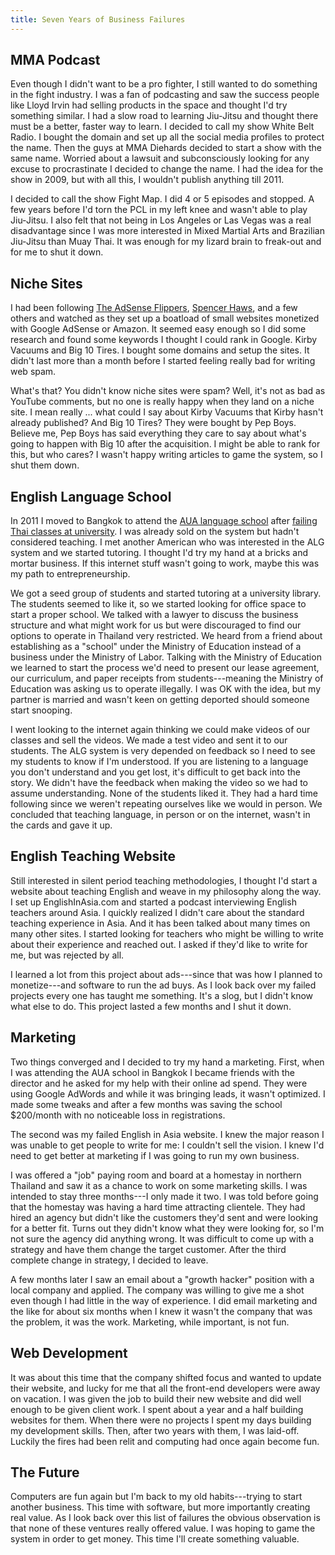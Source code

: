```yaml
---
title: Seven Years of Business Failures
---
```


## MMA Podcast

Even though I didn't want to be a pro fighter, I still wanted to do something in the fight industry. I was a fan of podcasting and saw the success people like Lloyd Irvin had selling products in the space and thought I'd try something similar. I had a slow road to learning Jiu-Jitsu and thought there must be a better, faster way to learn. I decided to call my show White Belt Radio. I bought the domain and set up all the social media profiles to protect the name. Then the guys at MMA Diehards decided to start a show with the same name. Worried about a lawsuit and subconsciously looking for any excuse to procrastinate I decided to change the name. I had the idea for the show in 2009, but with all this, I wouldn't publish anything till 2011.

I decided to call the show Fight Map. I did 4 or 5 episodes and stopped. A few years before I'd torn the PCL in my left knee and wasn't able to play Jiu-Jitsu. I also felt that not being in Los Angeles or Las Vegas was a real disadvantage since I was more interested in Mixed Martial Arts and Brazilian Jiu-Jitsu than Muay Thai. It was enough for my lizard brain to freak-out and for me to shut it down.

## Niche Sites

I had been following [The AdSense Flippers](https://empireflippers.com/), [Spencer Haws](http://www.nichepursuits.com/about-me/), and a few others and watched as they set up a boatload of small websites monetized with Google AdSense or Amazon. It seemed easy enough so I did some research and found some keywords I thought I could rank in Google. Kirby Vacuums and Big 10 Tires. I bought some domains and setup the sites. It didn't last more than a month before I started feeling really bad for writing web spam.

What's that? You didn't know niche sites were spam? Well, it's not as bad as YouTube comments, but no one is really happy when they land on a niche site. I mean really ... what could I say about Kirby Vacuums that Kirby hasn't already published? And Big 10 Tires? They were bought by Pep Boys. Believe me, Pep Boys has said everything they care to say about what's going to happen with Big 10 after the acquisition. I might be able to rank for this, but who cares? I wasn't happy writing articles to game the system, so I shut them down.

## English Language School

In 2011 I moved to Bangkok to attend the [AUA language school](http://auathai.com/) after [failing Thai classes at university](/second-language/). I was already sold on the system but hadn't considered teaching. I met another American who was interested in the ALG system and we started tutoring. I thought I'd try my hand at a bricks and mortar business. If this internet stuff wasn't going to work, maybe this was my path to entrepreneurship.

We got a seed group of students and started tutoring at a university library. The students seemed to like it, so we started looking for office space to start a proper school. We talked with a lawyer to discuss the business structure and what might work for us but were discouraged to find our options to operate in Thailand very restricted. We heard from a friend about establishing as a "school" under the Ministry of Education instead of a business under the Ministry of Labor. Talking with the Ministry of Education we learned to start the process we'd need to present our lease agreement, our curriculum, and paper receipts from students---meaning the Ministry of Education was asking us to operate illegally. I was OK with the idea, but my partner is married and wasn't keen on getting deported should someone start snooping.

I went looking to the internet again thinking we could make videos of our classes and sell the videos. We made a test video and sent it to our students. The ALG system is very depended on feedback so I need to see my students to know if I'm understood. If you are listening to a language you don't understand and you get lost, it's difficult to get back into the story. We didn't have the feedback when making the video so we had to assume understanding. None of the students liked it. They had a hard time following since we weren't repeating ourselves like we would in person. We concluded that teaching language, in person or on the internet, wasn't in the cards and gave it up.

## English Teaching Website

Still interested in silent period teaching methodologies, I thought I'd start a website about teaching English and weave in my philosophy along the way. I set up EnglishInAsia.com and started a podcast interviewing English teachers around Asia. I quickly realized I didn't care about the standard teaching experience in Asia. And it has been talked about many times on many other sites. I started looking for teachers who might be willing to write about their experience and reached out. I asked if they'd like to write for me, but was rejected by all.

I learned a lot from this project about ads---since that was how I planned to monetize---and software to run the ad buys. As I look back over my failed projects every one has taught me something. It's a slog, but I didn't know what else to do. This project lasted a few months and I shut it down.

## Marketing

Two things converged and I decided to try my hand a marketing. First, when I was attending the AUA school in Bangkok I became friends with the director and he asked for my help with their online ad spend. They were using Google AdWords and while it was bringing leads, it wasn't optimized. I made some tweaks and after a few months was saving the school $200/month with no noticeable loss in registrations.

The second was my failed English in Asia website. I knew the major reason I was unable to get people to write for me: I couldn't sell the vision. I knew I'd need to get better at marketing if I was going to run my own business.

I was offered a "job" paying room and board at a homestay in northern Thailand and saw it as a chance to work on some marketing skills. I was intended to stay three months---I only made it two. I was told before going that the homestay was having a hard time attracting clientele. They had hired an agency but didn't like the customers they'd sent and were looking for a better fit. Turns out they didn't know what they were looking for, so I'm not sure the agency did anything wrong. It was difficult to come up with a strategy and have them change the target customer. After the third complete change in strategy, I decided to leave.

A few months later I saw an email about a "growth hacker" position with a local company and applied. The company was willing to give me a shot even though I had little in the way of experience. I did email marketing and the like for about six months when I knew it wasn't the company that was the problem, it was the work. Marketing, while important, is not fun.

## Web Development

It was about this time that the company shifted focus and wanted to update their website, and lucky for me that all the front-end developers were away on vacation. I was given the job to build their new website and did well enough to be given client work. I spent about a year and a half building websites for them. When there were no projects I spent my days building my development skills. Then, after two years with them, I was laid-off. Luckily the fires had been relit and computing had once again become fun.

## The Future

Computers are fun again but I'm back to my old habits---trying to start another business. This time with software, but more importantly creating real value. As I look back over this list of failures the obvious observation is that none of these ventures really offered value. I was hoping to game the system in order to get money. This time I'll create something valuable.
